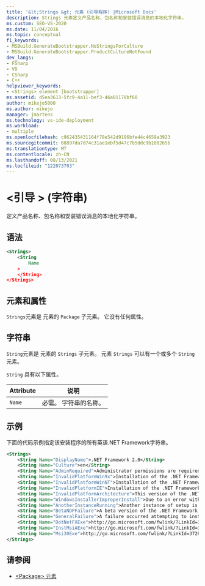 ```yaml
---
title: '&lt;Strings &gt; 元素 (引导程序) |Microsoft Docs'
description: Strings 元素定义产品名称、包名称和安装错误消息的本地化字符串。
ms.custom: SEO-VS-2020
ms.date: 11/04/2016
ms.topic: conceptual
f1_keywords:
- MSBuild.GenerateBootstrapper.NoStringsForCulture
- MSBuild.GenerateBootstrapper.ProductCultureNotFound
dev_langs:
- FSharp
- VB
- CSharp
- C++
helpviewer_keywords:
- <Strings> element [bootstrapper]
ms.assetid: d5ea3613-5fc9-4a11-bef3-46a01178bf60
author: mikejo5000
ms.author: mikejo
manager: jmartens
ms.technology: vs-ide-deployment
ms.workload:
- multiple
ms.openlocfilehash: c962435431164f78e542d9186bfe44c4659a3923
ms.sourcegitcommit: 68897da7d74c31ae1ebf5d47c7b5ddc9b108265b
ms.translationtype: MT
ms.contentlocale: zh-CN
ms.lasthandoff: 08/13/2021
ms.locfileid: "122073703"
---
```

# <a name="ltstringsgt-element-bootstrapper"></a>&lt;引导 &gt; (字符串) 
定义产品名称、包名称和安装错误消息的本地化字符串。

## <a name="syntax"></a>语法

```xml
<Strings>
    <String
        Name
    >
    </String>
</Strings>
```

## <a name="elements-and-attributes"></a>元素和属性
 `Strings`元素是 元素的 `Package` 子元素。 它没有任何属性。

## <a name="string"></a>字符串
 `String`元素是 元素的 `Strings` 子元素。 元素 `Strings` 可以有一个或多个 `String` 元素。

 `String` 具有以下属性。

|Attribute|说明|
|---------------|-----------------|
|`Name`|必需。 字符串的名称。|

## <a name="example"></a>示例
 下面的代码示例指定该安装程序的所有英语.NET Framework字符串。

```xml
<Strings>
    <String Name="DisplayName">.NET Framework 2.0</String>
    <String Name="Culture">en</String>
    <String Name="AdminRequired">Administrator permissions are required to install the .NET Framework 2.0. Contact your administrator.</String>
    <String Name="InvalidPlatformWin9x">Installation of the .NET Framework 2.0 is not supported on Windows 95. Contact your application vendor.</String>
    <String Name="InvalidPlatformWinNT">Installation of the .NET Framework 2.0 is not supported on Windows NT 4.0. Contact your application vendor.</String>
    <String Name="InvalidPlatformIE">Installation of the .NET Framework 2.0 requires Internet Explorer 5.01 or greater. Contact your application vendor.</String>
    <String Name="InvalidPlatformArchitecture">This version of the .NET Framework 2.0 is not supported on a 64-bit operating system. Contact your application vendor.</String>
    <String Name="WindowsInstallerImproperInstall">Due to an error with Windows Installer, the installation of the .NET Framework 2.0 cannot proceed.</String>
    <String Name="AnotherInstanceRunning">Another instance of setup is already running. The running instance must complete before this setup can proceed.</String>
    <String Name="BetaNDPFailure">A beta version of the .NET Framework was detected on the computer. Uninstall any previous beta versions of .NET Framework before continuing.</String>
    <String Name="GeneralFailure">A failure occurred attempting to install the .NET Framework 2.0.</String>
    <String Name="DotNetFXExe">http://go.microsoft.com/fwlink/?LinkId=37283</String>
    <String Name="InstMsiAExe">http://go.microsoft.com/fwlink/?LinkId=37285</String>
    <String Name="Msi30Exe">http://go.microsoft.com/fwlink/?LinkId=37287</String>
</Strings>
```

## <a name="see-also"></a>请参阅
- [\<Package> 元素](../deployment/package-element-bootstrapper.md)